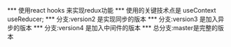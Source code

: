 *** 使用react hooks 来实现redux功能
*** 使用的关键技术点是 useContext  useReducer;
*** 分支:version2  是实现同步的版本
*** 分支:version3 是加入异步的版本
*** 分支:version4 是加入中间件的版本
*** 总分支:master是完整的版本
